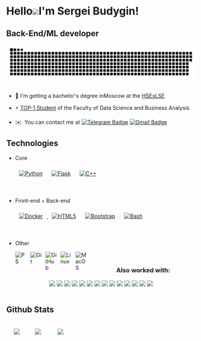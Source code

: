 Hello![](https://user-images.githubusercontent.com/18350557/176309783-0785949b-9127-417c-8b55-ab5a4333674e.gif)I'm Sergei Budygin!
==========================================================================================================================================

Back-End/ML developer
--------------------
  <p align="center">
 <img width="600" src="assets/github-snake.svg" alt="snake"/>
</p>

- 🔭 I'm getting a bachelor's degree inMoscow at the [HSExLSE](https://www.hse.ru/ba/data/)


- ⚡ [TOP-1 Student](https://www.hse.ru/ba/data/ratings) of the Faculty of Data Science and Business Analysis
  
- ✉️  You can contact me at [![Telegram Badge](https://img.shields.io/badge/-svbudygin-blue?style=flat&logo=Telegram&logoColor=white)](https://t.me/svbudygin) [![Gmail Badge](https://img.shields.io/badge/-Gmail-red?style=flat&logo=Gmail&logoColor=white)](mailto:svbudygin@gmail.com)


Technologies
-------------------
<div>  


* Core
  <p align="left">
    <a href="https://www.python.org/" target="_blank"><img style="margin: 10px" src="https://profilinator.rishav.dev/skills-assets/python-original.svg" alt="Python" height="50" /></a>  
    <a href="https://flask.palletsprojects.com/" target="_blank"><img style="margin: 10px" src="https://profilinator.rishav.dev/skills-assets/flask.png" alt="Flask" height="50" /></a>  
    <a href="https://www.cplusplus.com/" target="_blank"><img style="margin: 10px" src="https://profilinator.rishav.dev/skills-assets/cplusplus-original.svg" alt="C++" height="50" /></a> 
  </p>
<br />



* Front-end + Back-end
  <p align="left">
    <a href="https://www.docker.com/" target="_blank"><img style="margin: 10px" src="https://profilinator.rishav.dev/skills-assets/docker-original-wordmark.svg" alt="Docker" height="50" />    </a> 
  <a href="https://en.wikipedia.org/wiki/HTML5" target="_blank"><img style="margin: 10px" src="https://profilinator.rishav.dev/skills-assets/html5-original-wordmark.svg" alt="HTML5" height="50" /></a>  
  <a href="https://getbootstrap.com/docs/3.4/javascript/" target="_blank"><img style="margin: 10px" src="https://profilinator.rishav.dev/skills-assets/bootstrap-plain.svg" alt="Bootstrap" height="50" /></a>
  <a href="https://www.gnu.org/software/bash/" target="_blank"><img style="margin: 10px" src="https://profilinator.rishav.dev/skills-assets/gnu_bash-icon.svg" alt="Bash" height="50" /></a>
 </p>
 

<br />
  

* Other
  <p align="left">
    <img align="left" alt="PS" width="30px" style="padding-right:10px;" src="https://cdn.jsdelivr.net/gh/devicons/devicon/icons/photoshop/photoshop-line.svg" />
    <img align="left" alt="Git" width="30px" style="padding-right:10px;" src="https://cdn.jsdelivr.net/gh/devicons/devicon/icons/git/git-original.svg" />
    <img align="left" alt="GitHub" width="30px" style="padding-right:10px;" src="https://cdn.jsdelivr.net/gh/devicons/devicon/icons/github/github-original.svg" />
    <img align="left" alt="Linux" width="30px" style="padding-right:10px;" src="https://cdn.jsdelivr.net/gh/devicons/devicon/icons/linux/linux-original.svg" />
    <img align="left" alt="MacOS" width="30px" style="padding-right:10px;" src="https://upload.wikimedia.org/wikipedia/commons/2/22/MacOS_logo_%282017%29.svg" />
  </p>
</div>
<br />


<h3 align="center">Also worked with:</h3>

<div align="center">
  <a href="#"><img src="https://img.shields.io/badge/-Python-black?style=for-the-badge&logo=python&logoColor=white"></a>
  <a href="#"><img src="https://img.shields.io/badge/-C++-black?style=for-the-badge&logo=C&logoColor=white"></a>
  <a href="#"><img src="https://img.shields.io/badge/-SQL-black?style=for-the-badge&logo=postgresql&logoColor=white"></a>
  <a href="#"><img src="https://img.shields.io/badge/-Numpy-black?style=for-the-badge&logo=numpy&logoColor=white"></a>
  <a href="#"><img src="https://img.shields.io/badge/-Pandas-black?style=for-the-badge&logo=pandas&logoColor=white"></a>
  <a href="#"><img src="https://img.shields.io/badge/-Plotly-black?style=for-the-badge&logo=plotly&logoColor=white"></a>
  <a href="#"><img src="https://img.shields.io/badge/-Pytorch-black?style=for-the-badge&logo=pytorch&logoColor=white"></a>
  <a href="#"><img src="https://img.shields.io/badge/-FastAPI-black?style=for-the-badge&logo=fastapi&logoColor=white"></a>
  <a href="#"><img src="https://img.shields.io/badge/-Flask-black?style=for-the-badge&logo=flask&logoColor=white"></a>
  <a href="#"><img src="https://img.shields.io/badge/-Django-black?style=for-the-badge&logo=django&logoColor=white"></a>
  <a href="#"><img src="https://img.shields.io/badge/-Aiogram-black?style=for-the-badge&logo=telegram&logoColor=white"></a>
  <a href="#"><img src="https://img.shields.io/badge/-HTML-black?style=for-the-badge&logo=html5&logoColor=white"></a>
  <a href="#"><img src="https://img.shields.io/badge/-CSS-black?style=for-the-badge&logo=css3&logoColor=white"></a>
  <a href="#"><img src="https://img.shields.io/badge/-QT-black?style=for-the-badge&logo=qt3&logoColor=white"></a>
</div>

<br/>  


## Github Stats  
<img style="margin:10px; padding:10px;" align="left" src="https://github-readme-stats.vercel.app/api?username=svbudygin&show_icons=true&theme=tokyonight"/>
<img style="margin:10px; padding:10px;" src="https://github-readme-stats.vercel.app/api/top-langs/?username=svbudygin&theme=tokyonight&hide_progress=true"/>
<img style="margin:10px; padding:10px;" src="https://github-readme-streak-stats.herokuapp.com?user=svbudygin&theme=tokyonight"/>
